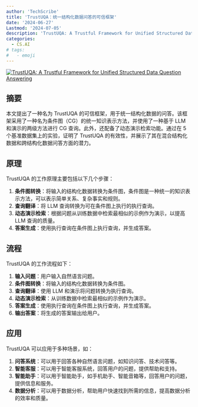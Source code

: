 ```yaml
---
author: 'TechScribe'
title: 'TrustUQA：统一结构化数据问答的可信框架'
date: '2024-06-27'
Lastmod: '2024-07-05'
description: 'TrustUQA: A Trustful Framework for Unified Structured Data Question Answering'
categories:
  - CS.AI
# tags:
#   - emoji
---
```


[![TrustUQA: A Trustful Framework for Unified Structured Data Question Answering](https://arxiv-research-1301205113.cos.ap-guangzhou.myqcloud.com/images/2406.18916v1.pdf_0.jpg)](https://arxiv.org/abs/2406.18916v1)

## 摘要

本文提出了一种名为 TrustUQA 的可信框架，用于统一结构化数据的问答。该框架采用了一种名为条件图（CG）的统一知识表示方法，并使用了一种基于 LLM 和演示的两级方法进行 CG 查询。此外，还配备了动态演示检索功能。通过在 5 个基准数据集上的实验，证明了 TrustUQA 的有效性，并展示了其在混合结构化数据和跨结构化数据问答方面的潜力。<!--more-->

## 原理

TrustUQA 的工作原理主要包括以下几个步骤：
1. **条件图转换**：将输入的结构化数据转换为条件图，条件图是一种统一的知识表示方法，可以表示简单关系、复杂事实和规则。
2. **查询翻译**：将 LLM 查询转换为可在条件图上执行的执行查询。
3. **动态演示检索**：根据问题从训练数据中检索最相似的示例作为演示，以提高 LLM 查询的质量。
4. **答案生成**：使用执行查询在条件图上执行查询，并生成答案。

## 流程

TrustUQA 的工作流程如下：
1. **输入问题**：用户输入自然语言问题。
2. **条件图转换**：将输入的结构化数据转换为条件图。
3. **查询翻译**：使用 LLM 和演示将问题转换为执行查询。
4. **动态演示检索**：从训练数据中检索最相似的示例作为演示。
5. **答案生成**：使用执行查询在条件图上执行查询，并生成答案。
6. **输出答案**：将生成的答案输出给用户。

## 应用

TrustUQA 可以应用于多种场景，如：
1. **问答系统**：可以用于回答各种自然语言问题，如知识问答、技术问答等。
2. **智能客服**：可以用于智能客服系统，回答用户的问题，提供帮助和支持。
3. **智能助手**：可以用于智能助手，如手机助手、智能音箱等，回答用户的问题，提供信息和服务。
4. **数据分析**：可以用于数据分析，帮助用户快速找到所需的信息，提高数据分析的效率和质量。
